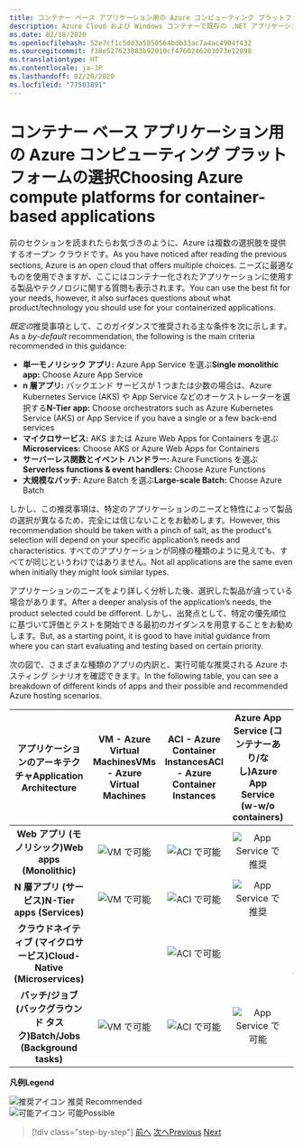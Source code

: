 ```yaml
---
title: コンテナー ベース アプリケーション用の Azure コンピューティング プラットフォームの選択
description: Azure Cloud および Windows コンテナーで既存の .NET アプリケーションを最新化する |コンテナー ベース アプリケーション用の Azure コンピューティング プラットフォームの選択
ms.date: 02/18/2020
ms.openlocfilehash: 52e7cf1c5dd3a5850564bdb33ac7a4ac4904f432
ms.sourcegitcommit: f38e527623883b92010cf4760246203073e12898
ms.translationtype: HT
ms.contentlocale: ja-JP
ms.lasthandoff: 02/20/2020
ms.locfileid: "77503891"
---
```

# <a name="choosing-azure-compute-platforms-for-container-based-applications"></a><span data-ttu-id="ae2e4-103">コンテナー ベース アプリケーション用の Azure コンピューティング プラットフォームの選択</span><span class="sxs-lookup"><span data-stu-id="ae2e4-103">Choosing Azure compute platforms for container-based applications</span></span>

<span data-ttu-id="ae2e4-104">前のセクションを読まれたらお気づきのように、Azure は複数の選択肢を提供するオープン クラウドです。</span><span class="sxs-lookup"><span data-stu-id="ae2e4-104">As you have noticed after reading the previous sections, Azure is an open cloud that offers multiple choices.</span></span> <span data-ttu-id="ae2e4-105">ニーズに最適なものを使用できますが、ここにはコンテナー化されたアプリケーションに使用する製品やテクノロジに関する質問も表示されます。</span><span class="sxs-lookup"><span data-stu-id="ae2e4-105">You can use the best fit for your needs, however, it also surfaces questions about what product/technology you should use for your containerized applications.</span></span>

<span data-ttu-id="ae2e4-106">*既定の*推奨事項として、このガイダンスで推奨される主な条件を次に示します。</span><span class="sxs-lookup"><span data-stu-id="ae2e4-106">As a *by-default* recommendation, the following is the main criteria recommended in this guidance:</span></span>

- <span data-ttu-id="ae2e4-107">**単一モノリシック アプリ:** Azure App Service を選ぶ</span><span class="sxs-lookup"><span data-stu-id="ae2e4-107">**Single monolithic app:** Choose Azure App Service</span></span>
- <span data-ttu-id="ae2e4-108">**n 層アプリ:** バックエンド サービスが 1 つまたは少数の場合は、Azure Kubernetes Service (AKS) や App Service などのオーケストレーターを選択する</span><span class="sxs-lookup"><span data-stu-id="ae2e4-108">**N-Tier app:** Choose orchestrators such as Azure Kubernetes Service (AKS) or App Service if you have a single or a few back-end services</span></span>
- <span data-ttu-id="ae2e4-109">**マイクロサービス:** AKS または Azure Web Apps for Containers を選ぶ</span><span class="sxs-lookup"><span data-stu-id="ae2e4-109">**Microservices:** Choose AKS or Azure Web Apps for Containers</span></span>
- <span data-ttu-id="ae2e4-110">**サーバーレス関数とイベント ハンドラー:** Azure Functions を選ぶ</span><span class="sxs-lookup"><span data-stu-id="ae2e4-110">**Serverless functions & event handlers:** Choose Azure Functions</span></span>
- <span data-ttu-id="ae2e4-111">**大規模なバッチ:** Azure Batch を選ぶ</span><span class="sxs-lookup"><span data-stu-id="ae2e4-111">**Large-scale Batch:** Choose Azure Batch</span></span>

<span data-ttu-id="ae2e4-112">しかし、この推奨事項は、特定のアプリケーションのニーズと特性によって製品の選択が異なるため、完全には信じないことをお勧めします。</span><span class="sxs-lookup"><span data-stu-id="ae2e4-112">However, this recommendation should be taken with a pinch of salt, as the product's selection will depend on your specific application’s needs and characteristics.</span></span> <span data-ttu-id="ae2e4-113">すべてのアプリケーションが同様の種類のように見えても、すべてが同じというわけではありません。</span><span class="sxs-lookup"><span data-stu-id="ae2e4-113">Not all applications are the same even when initially they might look similar types.</span></span>

<span data-ttu-id="ae2e4-114">アプリケーションのニーズをより詳しく分析した後、選択した製品が違っている場合があります。</span><span class="sxs-lookup"><span data-stu-id="ae2e4-114">After a deeper analysis of the application’s needs, the product selected could be different.</span></span> <span data-ttu-id="ae2e4-115">しかし、出発点として、特定の優先順位に基づいて評価とテストを開始できる最初のガイダンスを用意することをお勧めします。</span><span class="sxs-lookup"><span data-stu-id="ae2e4-115">But, as a starting point, it is good to have initial guidance from where you can start evaluating and testing based on certain priority.</span></span>

<span data-ttu-id="ae2e4-116">次の図で、さまざまな種類のアプリの内訳と、実行可能な推奨される Azure ホスティング シナリオを確認できます。</span><span class="sxs-lookup"><span data-stu-id="ae2e4-116">In the following table, you can see a breakdown of different kinds of apps and their possible and recommended Azure hosting scenarios.</span></span>

| <span data-ttu-id="ae2e4-117">アプリケーションのアーキテクチャ</span><span class="sxs-lookup"><span data-stu-id="ae2e4-117">Application Architecture</span></span> | <span data-ttu-id="ae2e4-118">VM - Azure Virtual Machines</span><span class="sxs-lookup"><span data-stu-id="ae2e4-118">VMs - Azure Virtual Machines</span></span> | <span data-ttu-id="ae2e4-119">ACI - Azure Container Instances</span><span class="sxs-lookup"><span data-stu-id="ae2e4-119">ACI - Azure Container Instances</span></span> | <span data-ttu-id="ae2e4-120">Azure App Service (コンテナーあり/なし)</span><span class="sxs-lookup"><span data-stu-id="ae2e4-120">Azure App Service (w-w/o containers)</span></span> | <span data-ttu-id="ae2e4-121">AKS - Azure Kubernetes Services</span><span class="sxs-lookup"><span data-stu-id="ae2e4-121">AKS - Azure Kubernetes Services</span></span> | <span data-ttu-id="ae2e4-122">Azure Functions</span><span class="sxs-lookup"><span data-stu-id="ae2e4-122">Azure Functions</span></span> | <span data-ttu-id="ae2e4-123">Azure Batch</span><span class="sxs-lookup"><span data-stu-id="ae2e4-123">Azure Batch</span></span> |
|:------------------------:|:--:|:--:|:--:|:--:|:--:|:--:|
| <span data-ttu-id="ae2e4-124">**Web アプリ (モノリシック)**</span><span class="sxs-lookup"><span data-stu-id="ae2e4-124">**Web apps (Monolithic)**</span></span>         | ![VM で可能](media/choosing-azure-compute-options-for-container-based-applications/possible.png) | ![ACI で可能](media/choosing-azure-compute-options-for-container-based-applications/possible.png) | ![App Service で推奨](media/choosing-azure-compute-options-for-container-based-applications/recommended.png) | ![AKS で可能](media/choosing-azure-compute-options-for-container-based-applications/possible.png) | | |
| <span data-ttu-id="ae2e4-129">**N 層アプリ (サービス)**</span><span class="sxs-lookup"><span data-stu-id="ae2e4-129">**N-Tier apps (Services)**</span></span>        | ![VM で可能](media/choosing-azure-compute-options-for-container-based-applications/possible.png) | ![ACI で可能](media/choosing-azure-compute-options-for-container-based-applications/possible.png) | ![App Service で推奨](media/choosing-azure-compute-options-for-container-based-applications/recommended.png) | ![AKS で可能](media/choosing-azure-compute-options-for-container-based-applications/possible.png) | ![Azure Fuctions で可能](media/choosing-azure-compute-options-for-container-based-applications/possible.png) | |
| <span data-ttu-id="ae2e4-135">**クラウドネイティブ (マイクロサービス)**</span><span class="sxs-lookup"><span data-stu-id="ae2e4-135">**Cloud-Native (Microservices)**</span></span>  | | ![ACI で可能](media/choosing-azure-compute-options-for-container-based-applications/possible.png) | | ![AKS で推奨](media/choosing-azure-compute-options-for-container-based-applications/recommended.png) <br/> <span data-ttu-id="ae2e4-138">(Linux&nbsp;コンテナー)</span><span class="sxs-lookup"><span data-stu-id="ae2e4-138">(Linux&nbsp;containers)</span></span>| ![Azure Functions で推奨](media/choosing-azure-compute-options-for-container-based-applications/recommended.png) <br/> <span data-ttu-id="ae2e4-140">(イベントドリブン)</span><span class="sxs-lookup"><span data-stu-id="ae2e4-140">(Event&#x2011;driven)</span></span> | |
| <span data-ttu-id="ae2e4-141">**バッチ/ジョブ (バックグラウンド タスク)**</span><span class="sxs-lookup"><span data-stu-id="ae2e4-141">**Batch/Jobs (Background tasks)**</span></span> | ![VM で可能](media/choosing-azure-compute-options-for-container-based-applications/possible.png) | ![ACI で可能](media/choosing-azure-compute-options-for-container-based-applications/possible.png) | ![App Service で可能](media/choosing-azure-compute-options-for-container-based-applications/possible.png) | ![AKS で可能](media/choosing-azure-compute-options-for-container-based-applications/possible.png) | ![Azure Functions で推奨](media/choosing-azure-compute-options-for-container-based-applications/recommended.png) <br/> <span data-ttu-id="ae2e4-147">(バックグラウンド&nbsp;タスク)</span><span class="sxs-lookup"><span data-stu-id="ae2e4-147">(Background&nbsp;tasks)</span></span> | ![Azure Batch で推奨](media/choosing-azure-compute-options-for-container-based-applications/recommended.png) <br/> <span data-ttu-id="ae2e4-149">(大規模)</span><span class="sxs-lookup"><span data-stu-id="ae2e4-149">(Large&#x2011;scale)</span></span> |

<span data-ttu-id="ae2e4-150">**凡例**</span><span class="sxs-lookup"><span data-stu-id="ae2e4-150">**Legend**</span></span>

![推奨アイコン](media/choosing-azure-compute-options-for-container-based-applications/recommended.png) <span data-ttu-id="ae2e4-152">推奨 </span><span class="sxs-lookup"><span data-stu-id="ae2e4-152">Recommended </span></span>\
![可能アイコン](media/choosing-azure-compute-options-for-container-based-applications/possible.png) <span data-ttu-id="ae2e4-154">可能</span><span class="sxs-lookup"><span data-stu-id="ae2e4-154">Possible</span></span>

> [!div class="step-by-step"]
> <span data-ttu-id="ae2e4-155">[前へ](when-to-deploy-windows-containers-to-azure-container-service-kubernetes.md)
> [次へ](build-resilient-services-ready-for-the-cloud-embrace-transient-failures-in-the-cloud.md)</span><span class="sxs-lookup"><span data-stu-id="ae2e4-155">[Previous](when-to-deploy-windows-containers-to-azure-container-service-kubernetes.md)
[Next](build-resilient-services-ready-for-the-cloud-embrace-transient-failures-in-the-cloud.md)</span></span>
